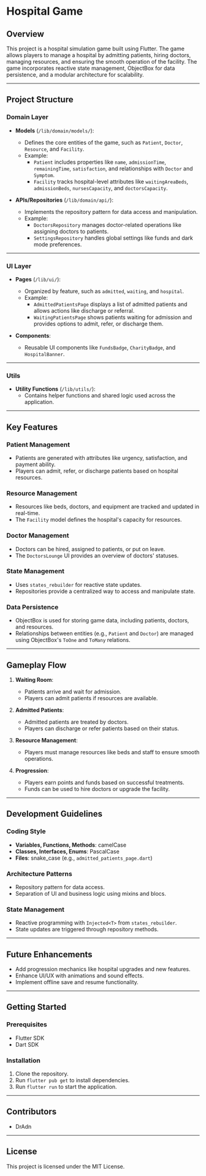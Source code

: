 # Hospital Game

## Overview

This project is a hospital simulation game built using Flutter. The game allows players to manage a hospital by admitting patients, hiring doctors, managing resources, and ensuring the smooth operation of the facility. The game incorporates reactive state management, ObjectBox for data persistence, and a modular architecture for scalability.

---

## Project Structure

### Domain Layer

- **Models** (`/lib/domain/models/`):

  - Defines the core entities of the game, such as `Patient`, `Doctor`, `Resource`, and `Facility`.
  - Example:
    - `Patient` includes properties like `name`, `admissionTime`, `remainingTime`, `satisfaction`, and relationships with `Doctor` and `Symptom`.
    - `Facility` tracks hospital-level attributes like `waitingAreaBeds`, `admissionBeds`, `nursesCapacity`, and `doctorsCapacity`.

- **APIs/Repositories** (`/lib/domain/api/`):
  - Implements the repository pattern for data access and manipulation.
  - Example:
    - `DoctorsRepository` manages doctor-related operations like assigning doctors to patients.
    - `SettingsRepository` handles global settings like funds and dark mode preferences.

---

### UI Layer

- **Pages** (`/lib/ui/`):

  - Organized by feature, such as `admitted`, `waiting`, and `hospital`.
  - Example:
    - `AdmittedPatientsPage` displays a list of admitted patients and allows actions like discharge or referral.
    - `WaitingPatientsPage` shows patients waiting for admission and provides options to admit, refer, or discharge them.

- **Components**:
  - Reusable UI components like `FundsBadge`, `CharityBadge`, and `HospitalBanner`.

---

### Utils

- **Utility Functions** (`/lib/utils/`):
  - Contains helper functions and shared logic used across the application.

---

## Key Features

### Patient Management

- Patients are generated with attributes like urgency, satisfaction, and payment ability.
- Players can admit, refer, or discharge patients based on hospital resources.

### Resource Management

- Resources like beds, doctors, and equipment are tracked and updated in real-time.
- The `Facility` model defines the hospital's capacity for resources.

### Doctor Management

- Doctors can be hired, assigned to patients, or put on leave.
- The `DoctorsLounge` UI provides an overview of doctors' statuses.

### State Management

- Uses `states_rebuilder` for reactive state updates.
- Repositories provide a centralized way to access and manipulate state.

### Data Persistence

- ObjectBox is used for storing game data, including patients, doctors, and resources.
- Relationships between entities (e.g., `Patient` and `Doctor`) are managed using ObjectBox's `ToOne` and `ToMany` relations.

---

## Gameplay Flow

1. **Waiting Room**:

   - Patients arrive and wait for admission.
   - Players can admit patients if resources are available.

2. **Admitted Patients**:

   - Admitted patients are treated by doctors.
   - Players can discharge or refer patients based on their status.

3. **Resource Management**:

   - Players must manage resources like beds and staff to ensure smooth operations.

4. **Progression**:
   - Players earn points and funds based on successful treatments.
   - Funds can be used to hire doctors or upgrade the facility.

---

## Development Guidelines

### Coding Style

- **Variables, Functions, Methods**: camelCase
- **Classes, Interfaces, Enums**: PascalCase
- **Files**: snake_case (e.g., `admitted_patients_page.dart`)

### Architecture Patterns

- Repository pattern for data access.
- Separation of UI and business logic using mixins and blocs.

### State Management

- Reactive programming with `Injected<T>` from `states_rebuilder`.
- State updates are triggered through repository methods.

---

## Future Enhancements

- Add progression mechanics like hospital upgrades and new features.
- Enhance UI/UX with animations and sound effects.
- Implement offline save and resume functionality.

---

## Getting Started

### Prerequisites

- Flutter SDK
- Dart SDK

### Installation

1. Clone the repository.
2. Run `flutter pub get` to install dependencies.
3. Run `flutter run` to start the application.

---

## Contributors

- DrAdn

---

## License

This project is licensed under the MIT License.

